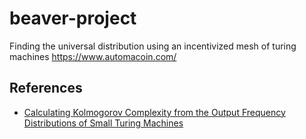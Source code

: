 # beaver-project

Finding the universal distribution using an incentivized mesh of turing machines https://www.automacoin.com/

## References

* [
Calculating Kolmogorov Complexity from the Output Frequency Distributions of Small Turing Machines](https://arxiv.org/abs/1211.1302)
